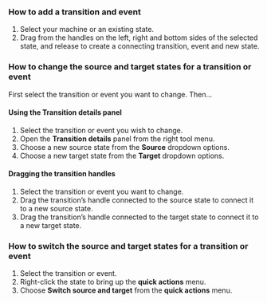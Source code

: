 ### How to add a transition and event

1. Select your machine or an existing state.
2. Drag from the handles on the left, right and bottom sides of the selected state, and release to create a connecting transition, event and new state.

### How to change the source and target states for a transition or event

First select the transition or event you want to change. Then…

#### Using the **Transition details** panel

1. Select the transition or event you wish to change.
2. Open the **Transition details** panel from the right tool menu.
3. Choose a new source state from the **Source** dropdown options.
4. Choose a new target state from the **Target** dropdown options.

#### Dragging the transition handles

1. Select the transition or event you want to change.
2. Drag the transition’s handle connected to the source state to connect it to a new source state.
3. Drag the transition’s handle connected to the target state to connect it to a new target state.

### How to switch the source and target states for a transition or event

1. Select the transition or event.
2. Right-click the state to bring up the **quick actions** menu.
3. Choose **Switch source and target** from the **quick actions** menu.